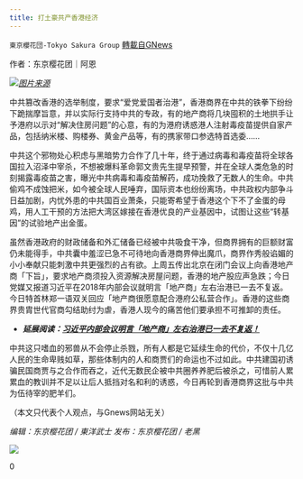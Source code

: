 ```yaml
---
title: 打土豪共产香港经济
---
```

`東京櫻花団-Tokyo Sakura Group` [轉載自GNews](https://gnews.org/zh-hans/1545708/)

作者：东京樱花团｜阿恩

![](https://assets.gnews.org/wp-content/uploads/2021/09/打土豪共产香港经济.png)[*图片来源*](https://www.rfa.org/mandarin/yataibaodao/ql1-02252021001107.html/@@images/image/social_media)

中共篡改香港的选举制度，要求“爱党爱国者治港”，香港商界在中共的铁拳下纷纷下跪揣摩旨意，并以实际行支持中共的专政，有的地产商将几块囤积的土地拱手让予港府以示对“解决住房问题”的心意，有的为港府诱惑港人注射毒疫苗提供自家产品，包括纳米楼、购楼券、黄金产品等，有的携家带口参选特首选委……

中共这个邪物处心积虑与黑暗势力合作了几十年，终于通过病毒和毒疫苗将全球各国拉入沼泽中宰杀，不想被爆料革命郭文贵先生提早预警，并在全球人类危急的时刻揭露毒疫苗之害，曝光中共病毒和毒疫苗解药，成功挽救了无数人的生命。中共偷鸡不成蚀把米，如今被全球人民唾弃，国际资本也纷纷离场，中共政权内部争斗日益加剧，内忧外患的中共国百业萧条，只能寄希望于香港这个下不了金蛋的母鸡，用人工干预的方法把大湾区嫁接在香港优良的产业基因中，试图让这些“转基因”的试验地产出金蛋。

虽然香港政府的财政储备和外汇储备已经被中共吸食干净，但商界拥有的巨额财富仍未能得手，中共囊中羞涩已急不可待地向香港商界伸出魔爪，商界作秀般谄媚的小小奉献只能刺激中共更强烈的占有欲。上周五传出北京在闭门会议上向香港地产商「下旨」，要求地产商须投入资源解决房屋问题，香港的地产股应声急跌；今日党媒又报道习近平在2018年内部会议就明言「地产商」左右治港已一去不复返。今日特首林郑一语双关回应「地产商很愿意配合港府公私营合作」。香港的这些商界贵胄世代官商勾结助纣为虐，香港人现今的痛苦他们要承担不可推卸的责任。

- ***延展阅读：***[***习近平内部会议明言「地产商」左右治港已一去不复返！***](https://www.hk01.com/%E6%94%BF%E6%83%85/679198/01%E6%B6%88%E6%81%AF-%E7%BF%92%E8%BF%91%E5%B9%B3%E5%85%A7%E9%83%A8%E6%9C%83%E8%AD%B0%E6%98%8E%E8%A8%80-%E5%9C%B0%E7%94%A2%E5%95%86-%E5%B7%A6%E5%8F%B3%E6%B2%BB%E6%B8%AF-%E5%B7%B2%E4%B8%80%E5%8E%BB%E4%B8%8D%E5%BE%A9%E8%BF%94)


中共这只嗜血的邪兽从不会停止杀戮，所有人都是它延续生命的代价，不仅十几亿人民的生命卑贱如草，那些体制内的人和商贾们的命运也不过如此。中共建国初诱骗民国商贾与之合作而吞之，近代无数民企被中共圈养养肥后被杀之，可惜前人累累血的教训并不足以让后人抵挡对名和利的诱惑，今日再轮到香港商界这批与中共为伍待宰的肥羊们。

（本文只代表个人观点，与Gnews网站无关）

*编辑：东京樱花团 / 東洋武士*
*发布：东京樱花团 / 老黑*

![](https://assets.gnews.org/wp-content/uploads/2021/09/樱花团图标-1.jpg)

0
